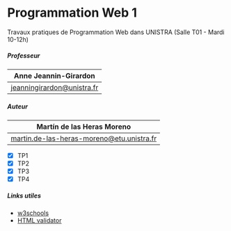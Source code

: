 # Programmation Web 1

Travaux pratiques de Programmation Web dans UNISTRA (Salle T01 - Mardi 10-12h)

##### Professeur
| Anne Jeannin-Girardon
| --------------------------
| jeanningirardon@unistra.fr

##### Auteur
| Martín de las Heras Moreno
| --------------------------
|martin.de-las-heras-moreno@etu.unistra.fr

 - [x] TP1
 - [x] TP2
 - [x] TP3
 - [x] TP4

##### Links utiles
 - [w3schools](w3schools.com)
 - [HTML validator](https://validator.w3.org/#validate_by_upload)
